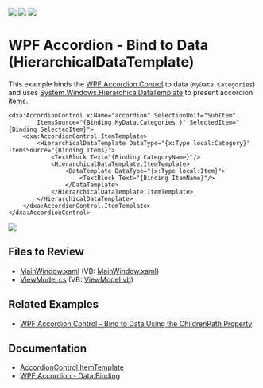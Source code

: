 <!-- default badges list -->
![](https://img.shields.io/endpoint?url=https://codecentral.devexpress.com/api/v1/VersionRange/128640226/22.2.2%2B)
[![](https://img.shields.io/badge/Open_in_DevExpress_Support_Center-FF7200?style=flat-square&logo=DevExpress&logoColor=white)](https://supportcenter.devexpress.com/ticket/details/T596852)
[![](https://img.shields.io/badge/📖_How_to_use_DevExpress_Examples-e9f6fc?style=flat-square)](https://docs.devexpress.com/GeneralInformation/403183)
<!-- default badges end -->

# WPF Accordion - Bind to Data (HierarchicalDataTemplate)

This example binds the [WPF Accordion Control](https://docs.devexpress.com/WPF/118347/controls-and-libraries/navigation-controls/accordion-control) to data (`MyData.Categories`) and uses [System.Windows.HierarchicalDataTemplate](https://learn.microsoft.com/en-us/dotnet/api/system.windows.hierarchicaldatatemplate?view=windowsdesktop-8.0&redirectedfrom=MSDN) to present accordion items.

```xaml
<dxa:AccordionControl x:Name="accordion" SelectionUnit="SubItem" 
        ItemsSource="{Binding MyData.Categories }" SelectedItem="{Binding SelectedItem}">
    <dxa:AccordionControl.ItemTemplate>
        <HierarchicalDataTemplate DataType="{x:Type local:Category}" ItemsSource="{Binding Items}">
            <TextBlock Text="{Binding CategoryName}"/>
            <HierarchicalDataTemplate.ItemTemplate>
                <DataTemplate DataType="{x:Type local:Item}">
                    <TextBlock Text="{Binding ItemName}"/>
                </DataTemplate>
            </HierarchicalDataTemplate.ItemTemplate>
        </HierarchicalDataTemplate>
    </dxa:AccordionControl.ItemTemplate>
</dxa:AccordionControl>
```

![](https://raw.githubusercontent.com/DevExpress-Examples/how-to-bind-the-accordioncontrol-to-data-using-the-hierarchicaldata-template-t596852/22.2.2%2B/i/wpf-accordion-control-hierarchical-data-template-devexpress.png)


## Files to Review

* [MainWindow.xaml](./CS/HierarchicalDataTemplate/MainWindow.xaml) (VB: [MainWindow.xaml](./VB/HierarchicalDataTemplate/MainWindow.xaml))
* [ViewModel.cs](./CS/HierarchicalDataTemplate/ViewModel.cs) (VB: [ViewModel.vb](./VB/HierarchicalDataTemplate/ViewModel.vb))


## Related Examples

* [WPF Accordion Control - Bind to Data Using the ChildrenPath Property](https://github.com/DevExpress-Examples/wpf-accordion-bind-to-data-using-childrenpath)
## Documentation

* [AccordionControl.ItemTemplate](https://docs.devexpress.com/WPF/DevExpress.Xpf.Accordion.AccordionControl.ItemTemplate)
* [WPF Accordion - Data Binding](https://docs.devexpress.com/WPF/118635/controls-and-libraries/navigation-controls/accordion-control/data-binding)
